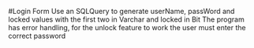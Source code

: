 #Login Form
Use an SQLQuery to generate userName, passWord and locked values with the first two in Varchar and locked in Bit
The program has error handling, for the unlock feature to work the user must enter the correct password